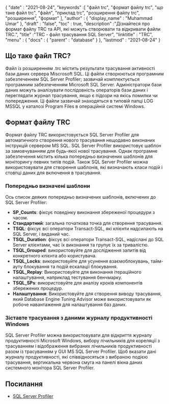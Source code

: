 {
  "date" : "2021-08-24",
  "keywords" :[ "файл trc", "формат файлу trc", "що таке файл trc", "файл", "приклад trc", "розширення файлу trc", "розширення", "формат" ],
  "author" : {
    "display_name" : "Muhammad Umar"
},
  "draft" : "false",
  "toc" : true,
  "description" :"Дізнайтеся про формат файлу TRC та API, які можуть створювати та відкривати файли TRC.",
  "title" :"TRC - файл трасування SQL Server",
  "linktitle" : "TRC",
  "menu" : {
    "docs" : {
      "parent" : "database"
}
},
  "lastmod" : "2021-08-24"
}

## Що таке файл TRC?
Файл із розширенням .trc містить результати трасування активності бази даних сервера Miscrosoft SQL. Ці файли створюються програмним забезпеченням SQL Server Profiler; зазвичай комплектується програмним забезпеченням Microsoft SQL Server. Адміністратори бази даних можуть аналізувати послідовність операторів бази даних і переглядати журнал трасування, якщо є підозри на якісь помилки чи попередження. Ці файли зазвичай знаходяться в типовій папці LOG MSSQL у каталозі Program Files в операційній системі Windows.

## Формат файлу TRC
Формат файлу TRC використовується SQL Server Profiler для автоматичного створення нового трасування нещодавно виконаних інструкцій сервером MS SQL. SQL Server Profiler використовує шаблон за замовчуванням для будь-якої нової трасування. Однак програмне забезпечення містить кілька попередньо визначених шаблонів для моніторингу певних типів подій. Також SQL Server Profiler можна використовувати для створення шаблонів, які визначають класи подій і стовпці даних для включення в трасування.

### Попередньо визначені шаблони
Ось список деяких попередньо визначених шаблонів, включених до SQL Server Profiler:
- **SP_Counts**: фіксує поведінку виконання збереженої процедури з часом.
- **Стандартний**: загальна початкова точка для створення трасування.
- **TSQL**: фіксує всі оператори Transact-SQL, які клієнти надсилають на SQL Server, і виданий час.
- **TSQL_Duration**: фіксує всі оператори Transact-SQL, надіслані до SQL Server клієнтами, час їх виконання та групує їх за тривалістю.
- **TSQL_Grouped**: використовуйте для дослідження запитів від конкретного клієнта або користувача.
- **TSQL_Locks**: використовуйте для усунення взаємоблокувань, тайм-ауту блокування та подій ескалації блокування.
- **TSQL_Replay**: Використовуйте для виконання ітераційного налаштування, наприклад тестування бенчмарку.
- **TSQL_SPs**: використовуйте для аналізу кроків компонентів збережених процедур.
- **Налаштування**: Використовуйте для створення виводу трасування, який Database Engine Tuning Advisor може використовувати як робоче навантаження для налаштування баз даних.
### Зіставте трасування з даними журналу продуктивності Windows
SQL Server Profiler можна використовувати для відкриття журналу продуктивності Microsoft Windows, вибору лічильників для кореляції з трасуванням і відображення вибраних лічильників продуктивності разом із трасуванням у GUI MS SQL Server Profiler. Щоб вказати дані журналу продуктивності, які співвідносяться з вибраною подією трасування, вертикальна червона смуга на панелі вікна даних системного монітора SQL Server Profiler.


## Посилання ##

* [SQL Server Profiler](https://learn.microsoft.com/en-us/sql/tools/sql-server-profiler/sql-server-profiler?view=sql-server-ver15)

